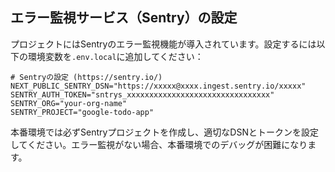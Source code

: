 ## エラー監視サービス（Sentry）の設定

プロジェクトにはSentryのエラー監視機能が導入されています。設定するには以下の環境変数を`.env.local`に追加してください：

```
# Sentryの設定 (https://sentry.io/)
NEXT_PUBLIC_SENTRY_DSN="https://xxxxx@xxxx.ingest.sentry.io/xxxxx"
SENTRY_AUTH_TOKEN="sntrys_xxxxxxxxxxxxxxxxxxxxxxxxxxxxxxxx"
SENTRY_ORG="your-org-name"
SENTRY_PROJECT="google-todo-app"
```

本番環境では必ずSentryプロジェクトを作成し、適切なDSNとトークンを設定してください。エラー監視がない場合、本番環境でのデバッグが困難になります。 